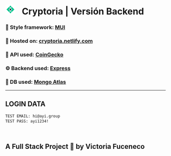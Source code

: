 # ![logo](./public/favicon-32x32.png) &nbsp; Cryptoria | Versión Backend

### 🎨 Style framework: **[MUI](https://mui.com/)**
### 🚀 Hosted on: **[cryptoria.netlify.com](https://cryptoria.netlify.com)**
### 🦎 API used: **[CoinGecko](https://www.coingecko.com/)**
### ⚙ Backend used: **[Express](https://expressjs.com/)**
### 🌿 DB used: **[Mongo Atlas](https://www.mongodb.com/atlas/database/)**
---
## LOGIN DATA
```
TEST EMAIL: hi@ayi.group
TEST PASS: ayi1234!
```

&nbsp;
## A Full Stack Project 🚀 by Victoria Fuceneco